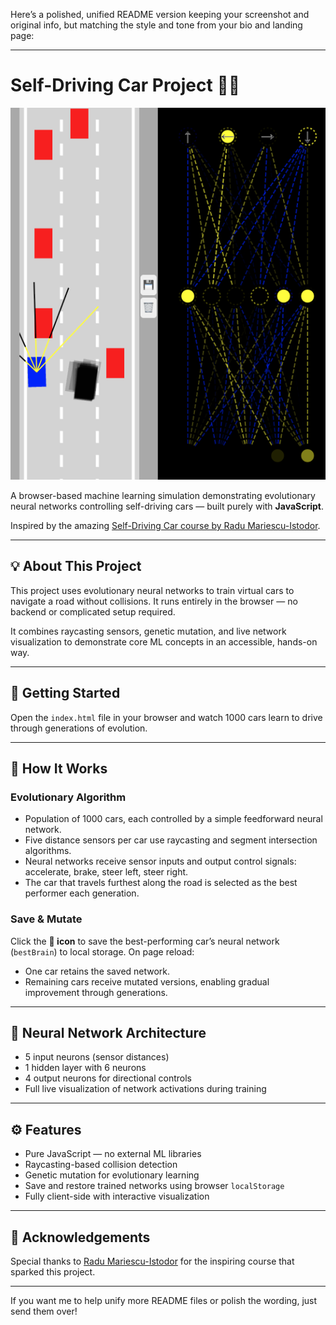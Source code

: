 Here’s a polished, unified README version keeping your screenshot and original info, but matching the style and tone from your bio and landing page:

---

# Self-Driving Car Project 🚗🧠

![Screenshot](images/screenshot_app.png)

A browser-based machine learning simulation demonstrating evolutionary neural networks controlling self-driving cars — built purely with **JavaScript**.

Inspired by the amazing [Self-Driving Car course by Radu Mariescu-Istodor](https://www.youtube.com/watch?v=NkI9ia2cLhc&list=PLB0Tybl0UNfYoJE7ZwsBQoDIG4YN9ptyY).

---

## 💡 About This Project

This project uses evolutionary neural networks to train virtual cars to navigate a road without collisions. It runs entirely in the browser — no backend or complicated setup required.

It combines raycasting sensors, genetic mutation, and live network visualization to demonstrate core ML concepts in an accessible, hands-on way.

---

## 🚀 Getting Started

Open the `index.html` file in your browser and watch 1000 cars learn to drive through generations of evolution.

---

## 🔧 How It Works

### Evolutionary Algorithm

* Population of 1000 cars, each controlled by a simple feedforward neural network.
* Five distance sensors per car use raycasting and segment intersection algorithms.
* Neural networks receive sensor inputs and output control signals: accelerate, brake, steer left, steer right.
* The car that travels furthest along the road is selected as the best performer each generation.

### Save & Mutate

Click the **💾 icon** to save the best-performing car’s neural network (`bestBrain`) to local storage. On page reload:

* One car retains the saved network.
* Remaining cars receive mutated versions, enabling gradual improvement through generations.

---

## 🧠 Neural Network Architecture

* 5 input neurons (sensor distances)
* 1 hidden layer with 6 neurons
* 4 output neurons for directional controls
* Full live visualization of network activations during training

---

## ⚙️ Features

* Pure JavaScript — no external ML libraries
* Raycasting-based collision detection
* Genetic mutation for evolutionary learning
* Save and restore trained networks using browser `localStorage`
* Fully client-side with interactive visualization

---

## 🙏 Acknowledgements

Special thanks to [Radu Mariescu-Istodor](https://www.youtube.com/watch?v=NkI9ia2cLhc&list=PLB0Tybl0UNfYoJE7ZwsBQoDIG4YN9ptyY) for the inspiring course that sparked this project.

---

If you want me to help unify more README files or polish the wording, just send them over!


